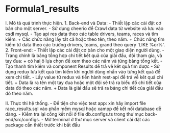 # Formula1_results

 I. Mô tả quá trình thực hiện.
    1. Back-end và Data:
    - Thiết lập các cài đặt cơ bản cho một server.
    - Sử dụng cheerio để Crawl data từ website và lưu vào csdl mysql.
    - Tạo api res data theo các table drivers, teams, races và tìm kiếm.
        + Các chức năng lấy tất cả hoặc theo tên, theo năm.
        + Chức năng tìm kiếm từ data theo các trường drivers, teams, grand theo query 'LIKE   %or%'.
    2. Front-end:
    - Thiết lập các cài đặt cơ bản cho một giao diện người dùng.
    - Trang chính là bảng tổng hợp chi tiết kết quả của giải đấu, đội tham gia, và tay đua:
        + có hai ô lựa chọn để xem theo các năm và từng bảng tổng kết.
    - Tạo thanh tìm kiếm và component Results để trả về kết quả tìm được
    - Sử dụng redux lưu kết quả tìm kiếm khi người dùng nhấn vào từng kết quả để xem chi tiết.
    - Lấy value từ redux và tiến hành rest-api để trả về kêt quả chi tiết.
        + Data là ra tên một tay đua hoặc một đội sẽ trả ra biểu đồ chi tiết của data đó theo các năm.
        + Data là giải đấu sẽ trả ra bảng chi tiết của giải đấu đó theo năm.

II. Thực thi hệ thống.
    - Để tiện cho việc test app: xin hãy import file race_results.sql vào phần mềm mysql hoặc xampp để kết nối database dễ dàng.
    - Kiểm tra lại cổng kết nối ở file db.configs.ts trong thư mục back-end/src/configs.
    - Mở terminal ở thư mục server và client cài đặt các package cần thiết trước khi bắt đầu 
